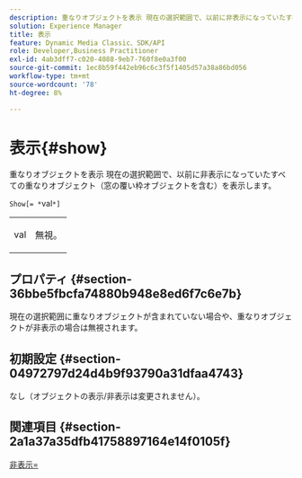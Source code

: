 ```yaml
---
description: 重なりオブジェクトを表示 現在の選択範囲で、以前に非表示になっていたすべての重なりオブジェクト（窓の覆い枠オブジェクトを含む）を表示します。
solution: Experience Manager
title: 表示
feature: Dynamic Media Classic、SDK/API
role: Developer,Business Practitioner
exl-id: 4ab3dff7-c020-4088-9eb7-760f8e0a3f00
source-git-commit: 1ec8b59f442eb96c6c3f5f1405d57a38a86bd056
workflow-type: tm+mt
source-wordcount: '78'
ht-degree: 8%

---
```


# 表示{#show}

重なりオブジェクトを表示 現在の選択範囲で、以前に非表示になっていたすべての重なりオブジェクト（窓の覆い枠オブジェクトを含む）を表示します。

`Show[= *`val`*]`

<table id="simpletable_88D25B9C8E0A47EF90C8ABEBDE777183"> 
 <tr class="strow"> 
  <td class="stentry"> <p><span class="varname"> val</span> </p> </td> 
  <td class="stentry"> <p>無視。 </p></td> 
 </tr> 
</table>

## プロパティ {#section-36bbe5fbcfa74880b948e8ed6f7c6e7b}

現在の選択範囲に重なりオブジェクトが含まれていない場合や、重なりオブジェクトが非表示の場合は無視されます。

## 初期設定 {#section-04972797d24d4b9f93790a31dfaa4743}

なし（オブジェクトの表示/非表示は変更されません）。

## 関連項目 {#section-2a1a37a35dfb41758897164e14f0105f}

[非表示=](../../../../../ir-api/http-protocol/image-rendering-api-ref/c-ir-http-protocol-ref/c-ir-http-protocol-command-reference/r-ir-hide.md#reference-681b9782f90a45b18ed50292ab2c096c)

